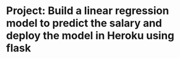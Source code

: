 # Project: Build a linear regression model to predict the salary and deploy the model in Heroku using flask 
